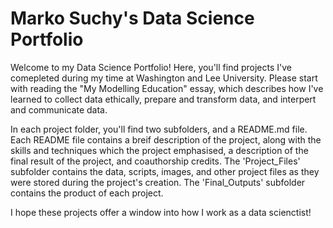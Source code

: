 # Marko Suchy's Data Science Portfolio
Welcome to my Data Science Portfolio! Here, you'll find projects I've comepleted during my time at Washington and Lee University. Please start with reading the "My Modelling Education" essay, which describes how I've learned to collect data ethically, prepare and transform data, and interpert and communicate data.


In each project folder, you'll find two subfolders, and a README.md file. Each README file contains a breif description of the project, along with the skills and techniques which the project emphasised, a description of the final result of the project, and coauthorship credits. The 'Project_Files' subfolder contains the data, scripts, images, and other project files as they were stored during the project's creation. The 'Final_Outputs' subfolder contains the product of each project. 

I hope these projects offer a window into how I work as a data scienctist!
